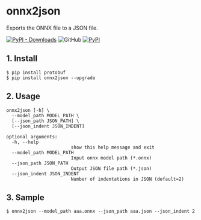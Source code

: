 # onnx2json
Exports the ONNX file to a JSON file.  
  
[![PyPI - Downloads](https://img.shields.io/pypi/dm/onnx2json?color=2BAF2B&label=Downloads%EF%BC%8FInstalled)](https://pypistats.org/packages/onnx2json) ![GitHub](https://img.shields.io/github/license/PINTO0309/onnx2json?color=2BAF2B) [![PyPI](https://img.shields.io/pypi/v/onnx2json?color=2BAF2B)](https://pypi.org/project/onnx2json/)

## 1. Install

```
$ pip install protobuf
$ pip install onnx2json --upgrade
```

## 2. Usage

```
onnx2json [-h] \
  --model_path MODEL_PATH \
  [--json_path JSON_PATH] \
  [--json_indent JSON_INDENT]

optional arguments:
  -h, --help
                        show this help message and exit
  --model_path MODEL_PATH
                        Input onnx model path (*.onnx)
  --json_path JSON_PATH
                        Output JSON file path (*.json)
  --json_indent JSON_INDENT
                        Number of indentations in JSON (default=2)
```

## 3. Sample

```
$ onnx2json --model_path aaa.onnx --json_path aaa.json --json_indent 2
```
